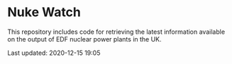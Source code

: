 # Nuke Watch

This repository includes code for retrieving the latest information available on the output of EDF nuclear power plants in the UK.

Last updated: 2020-12-15 19:05